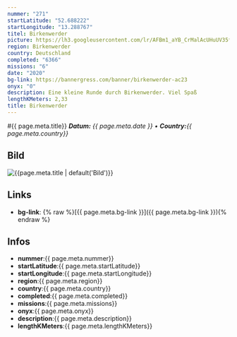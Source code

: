 ```yaml
---
nummer: "271"
startLatitude: "52.688222"
startLongitude: "13.288767"
titel: Birkenwerder
picture: https://lh3.googleusercontent.com/lr/AFBm1_aYB_CrMalAcUHuUV35fmnM_8HWYhF64TYe9HZTrLDb8A2PAQNFAOt1nL6D-xZVV23eh3qFcenyTghwYVfvi2375fvnZMejaqdDL3XLgsC1d33Ubhyr5HqzDEU1PWyK0sDr9SaovWem77oJsAvYU9CsZ_gSBviFwoPAADP6vxHNrFVEjE5FG1g6XENKUCpE-szegI5R5JLy7voOht-j2XsB98y4PynZUaS4cR2TFhmaq8Jw27o4oNvdhECOAtqqeKgvwRlJcGJB-mN11em4YF_hP0r-rtJme-Y38i-hVXkOVfAeNieVCeq-4uUmYiTqtsTeAiG9h1smW4Bp8mxcTZUkA6cQYbm11MdY2qn93d839-pL4EjsVAwmWyFoa5LDbyiilahEnedm6h1NGlpf9Eqb3H5D6khsGTOQ59Z_LidHUuvBFcZF3Ji2ilwdPlATB7MZR1fGv0udFkP8xv7wzJzh1FdHvm-3QBj1G1BhEfxRwloj1v8NdeoDto5V_EjZr2MQwtjMNI24C4REE5gS2TbdkrAqIsCnT9UwZbcCbzPKXGfyBmv_gqfOk_joVms_ZTo3xocrHqczU_fzkPELFtFbykayns5W_siYiHYOm6rctvpGjaY77vCKQ_KJ8Or5VwFWdDxEh6dz_tKztWsXv9PlRNwQD4EWwZlI8IEtP5NnxOfrR97X2YIKRXIoEXc0Iuc9rKNrpYvouLKNSLjtHnvt5sqpW2gIdCWiF_fK4wXQ9ze7yUa_uhM7I0-1LN6ROIpLXNB7DhEbBlJbKV1d8cuFTS8dQwW7PODXIJdp4SiMHJwxjzT9HZ7GUUK7Z6b4Ng-q5S4KAt6P7VAV0jQQyRyYbgVlmyA
region: Birkenwerder
country: Deutschland
completed: "6366"
missions: "6"
date: "2020"
bg-link: https://bannergress.com/banner/birkenwerder-ac23
onyx: "0"
description: Eine kleine Runde durch Birkenwerder. Viel Spaß
lengthKMeters: 2,33
title: Birkenwerder
---
```


#{{ page.meta.title}}
_**Datum:** {{ page.meta.date }} • **Country:**{{ page.meta.country}}_

## Bild
![{{page.meta.title | default('Bild')}}]({{page.meta.picture}})

## Links
- **bg-link**: {% raw %}[{{ page.meta.bg-link }}]({{ page.meta.bg-link }}){% endraw %}

## Infos
- **nummer**:{{ page.meta.nummer}}
- **startLatitude**:{{ page.meta.startLatitude}}
- **startLongitude**:{{ page.meta.startLongitude}}
- **region**:{{ page.meta.region}}
- **country**:{{ page.meta.country}}
- **completed**:{{ page.meta.completed}}
- **missions**:{{ page.meta.missions}}
- **onyx**:{{ page.meta.onyx}}
- **description**:{{ page.meta.description}}
- **lengthKMeters**:{{ page.meta.lengthKMeters}}

